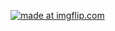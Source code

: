 <a href="https://imgflip.com/gif/34zbih"><img src="https://i.imgflip.com/34zbih.gif" title="made at imgflip.com"/></a>
